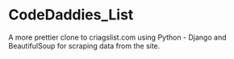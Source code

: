 # CodeDaddies_List

A more prettier clone to criagslist.com using Python - Django and BeautifulSoup for scraping data from the site.
